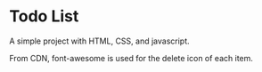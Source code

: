 # Todo List

A simple project with HTML, CSS, and javascript.

From CDN, font-awesome is used for the delete icon of each item.
